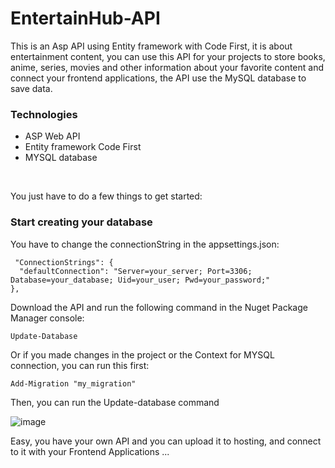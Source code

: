 # EntertainHub-API

This is an Asp API using Entity framework with Code First, it is about entertainment content, you can use this API for your projects to store books, anime, series, movies and other information about your favorite content and connect your frontend applications, the API use the MySQL database to save data.

### Technologies
- ASP Web API
- Entity framework Code First
- MYSQL database

<br/>

You just have to do a few things to get started:

### Start creating your database

You have to change the connectionString in the appsettings.json:

```
 "ConnectionStrings": {
  "defaultConnection": "Server=your_server; Port=3306; Database=your_database; Uid=your_user; Pwd=your_password;"
},

```

Download the API and run the following command in the Nuget Package Manager console:
```
Update-Database
```

Or if you made changes in the project or the Context for MYSQL connection, you can run this first:
```
Add-Migration "my_migration"
```

Then, you can run the Update-database command
<br/>

![image](https://github.com/HaroldMart/EntertainHub-API/assets/93040571/98dc98d8-eb9d-4a1e-9361-3be7c9ed0529)

Easy, you have your own API and you can upload it to hosting, and connect to it with your Frontend Applications ...
